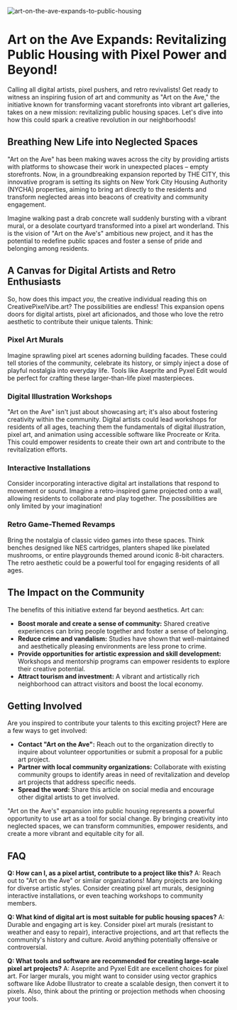 ![art-on-the-ave-expands-to-public-housing](https://images.pexels.com/photos/31828717/pexels-photo-31828717.jpeg?auto=compress&cs=tinysrgb&fit=crop&h=627&w=1200)

# Art on the Ave Expands: Revitalizing Public Housing with Pixel Power and Beyond!

Calling all digital artists, pixel pushers, and retro revivalists! Get ready to witness an inspiring fusion of art and community as "Art on the Ave," the initiative known for transforming vacant storefronts into vibrant art galleries, takes on a new mission: revitalizing public housing spaces. Let's dive into how this could spark a creative revolution in our neighborhoods!

## Breathing New Life into Neglected Spaces

"Art on the Ave" has been making waves across the city by providing artists with platforms to showcase their work in unexpected places – empty storefronts. Now, in a groundbreaking expansion reported by THE CITY, this innovative program is setting its sights on New York City Housing Authority (NYCHA) properties, aiming to bring art directly to the residents and transform neglected areas into beacons of creativity and community engagement.

Imagine walking past a drab concrete wall suddenly bursting with a vibrant mural, or a desolate courtyard transformed into a pixel art wonderland. This is the vision of "Art on the Ave's" ambitious new project, and it has the potential to redefine public spaces and foster a sense of pride and belonging among residents.

## A Canvas for Digital Artists and Retro Enthusiasts

So, how does this impact *you*, the creative individual reading this on CreativePixelVibe.art? The possibilities are endless! This expansion opens doors for digital artists, pixel art aficionados, and those who love the retro aesthetic to contribute their unique talents. Think:

### Pixel Art Murals

Imagine sprawling pixel art scenes adorning building facades. These could tell stories of the community, celebrate its history, or simply inject a dose of playful nostalgia into everyday life. Tools like Aseprite and Pyxel Edit would be perfect for crafting these larger-than-life pixel masterpieces.

### Digital Illustration Workshops

"Art on the Ave" isn't just about showcasing art; it's also about fostering creativity within the community. Digital artists could lead workshops for residents of all ages, teaching them the fundamentals of digital illustration, pixel art, and animation using accessible software like Procreate or Krita. This could empower residents to create their own art and contribute to the revitalization efforts.

### Interactive Installations

Consider incorporating interactive digital art installations that respond to movement or sound. Imagine a retro-inspired game projected onto a wall, allowing residents to collaborate and play together. The possibilities are only limited by your imagination!

### Retro Game-Themed Revamps

Bring the nostalgia of classic video games into these spaces. Think benches designed like NES cartridges, planters shaped like pixelated mushrooms, or entire playgrounds themed around iconic 8-bit characters. The retro aesthetic could be a powerful tool for engaging residents of all ages.

## The Impact on the Community

The benefits of this initiative extend far beyond aesthetics. Art can:

*   **Boost morale and create a sense of community:** Shared creative experiences can bring people together and foster a sense of belonging.
*   **Reduce crime and vandalism:** Studies have shown that well-maintained and aesthetically pleasing environments are less prone to crime.
*   **Provide opportunities for artistic expression and skill development:** Workshops and mentorship programs can empower residents to explore their creative potential.
*   **Attract tourism and investment:** A vibrant and artistically rich neighborhood can attract visitors and boost the local economy.

## Getting Involved

Are you inspired to contribute your talents to this exciting project? Here are a few ways to get involved:

*   **Contact "Art on the Ave":** Reach out to the organization directly to inquire about volunteer opportunities or submit a proposal for a public art project.
*   **Partner with local community organizations:** Collaborate with existing community groups to identify areas in need of revitalization and develop art projects that address specific needs.
*   **Spread the word:** Share this article on social media and encourage other digital artists to get involved.

"Art on the Ave's" expansion into public housing represents a powerful opportunity to use art as a tool for social change. By bringing creativity into neglected spaces, we can transform communities, empower residents, and create a more vibrant and equitable city for all.

## FAQ

**Q: How can I, as a pixel artist, contribute to a project like this?**
A: Reach out to "Art on the Ave" or similar organizations! Many projects are looking for diverse artistic styles. Consider creating pixel art murals, designing interactive installations, or even teaching workshops to community members.

**Q: What kind of digital art is most suitable for public housing spaces?**
A: Durable and engaging art is key. Consider pixel art murals (resistant to weather and easy to repair), interactive projections, and art that reflects the community's history and culture. Avoid anything potentially offensive or controversial.

**Q: What tools and software are recommended for creating large-scale pixel art projects?**
A: Aseprite and Pyxel Edit are excellent choices for pixel art. For larger murals, you might want to consider using vector graphics software like Adobe Illustrator to create a scalable design, then convert it to pixels. Also, think about the printing or projection methods when choosing your tools.